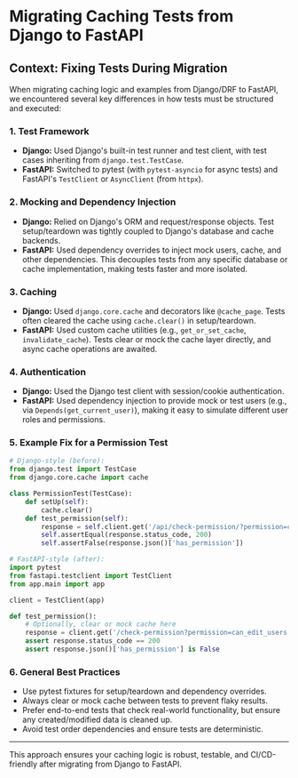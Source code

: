 # Migrating Caching Tests from Django to FastAPI

## Context: Fixing Tests During Migration

When migrating caching logic and examples from Django/DRF to FastAPI, we encountered several key differences in how tests must be structured and executed:

### 1. Test Framework
- **Django:** Used Django's built-in test runner and test client, with test cases inheriting from `django.test.TestCase`.
- **FastAPI:** Switched to pytest (with `pytest-asyncio` for async tests) and FastAPI's `TestClient` or `AsyncClient` (from `httpx`).

### 2. Mocking and Dependency Injection
- **Django:** Relied on Django's ORM and request/response objects. Test setup/teardown was tightly coupled to Django's database and cache backends.
- **FastAPI:** Used dependency overrides to inject mock users, cache, and other dependencies. This decouples tests from any specific database or cache implementation, making tests faster and more isolated.

### 3. Caching
- **Django:** Used `django.core.cache` and decorators like `@cache_page`. Tests often cleared the cache using `cache.clear()` in setup/teardown.
- **FastAPI:** Used custom cache utilities (e.g., `get_or_set_cache`, `invalidate_cache`). Tests clear or mock the cache layer directly, and async cache operations are awaited.

### 4. Authentication
- **Django:** Used the Django test client with session/cookie authentication.
- **FastAPI:** Used dependency injection to provide mock or test users (e.g., via `Depends(get_current_user)`), making it easy to simulate different user roles and permissions.

### 5. Example Fix for a Permission Test
```python
# Django-style (before):
from django.test import TestCase
from django.core.cache import cache

class PermissionTest(TestCase):
    def setUp(self):
        cache.clear()
    def test_permission(self):
        response = self.client.get('/api/check-permission/?permission=can_edit_users')
        self.assertEqual(response.status_code, 200)
        self.assertFalse(response.json()['has_permission'])

# FastAPI-style (after):
import pytest
from fastapi.testclient import TestClient
from app.main import app

client = TestClient(app)

def test_permission():
    # Optionally, clear or mock cache here
    response = client.get('/check-permission?permission=can_edit_users')
    assert response.status_code == 200
    assert response.json()['has_permission'] is False
```

### 6. General Best Practices
- Use pytest fixtures for setup/teardown and dependency overrides.
- Always clear or mock cache between tests to prevent flaky results.
- Prefer end-to-end tests that check real-world functionality, but ensure any created/modified data is cleaned up.
- Avoid test order dependencies and ensure tests are deterministic.

---

This approach ensures your caching logic is robust, testable, and CI/CD-friendly after migrating from Django to FastAPI.
